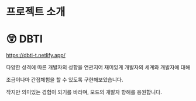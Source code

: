# 프로젝트 소개

# :astonished: DBTI

<https://dbti-t.netlify.app/>

다양한 성격에 따른 개발자의 성향을 연관지어 재미있게 개발자의 세계와 개발자에 대해

조금이나마 간접체험을 할 수 있도록 구현해보았습니다.

작지만 의미있는 경험이 되기를 바라며, 모드의 개발자 항해를 응원합니다.

